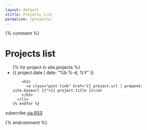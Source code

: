 ```yaml
---
layout: default
xtitle: Projects list
permalink: /projects/
---
```


{% comment %}

<div class="home">

  <h1 class="page-heading">Projects list</h1>

  <ul class="post-list">
    {% for project in site.projects %}
      <li>
        <span class="post-meta">{{ project.date | date: "%b %-d, %Y" }}</span>

        <h2>
          <a class="post-link" href="{{ project.url | prepend: site.baseurl }}">{{ project.title }}</a>
        </h2>
      </li>
    {% endfor %}
  </ul>

  <p class="rss-subscribe">subscribe <a href="{{ "/feed.xml" | prepend: site.baseurl }}">via RSS</a></p>

</div>

{% endcomment %}